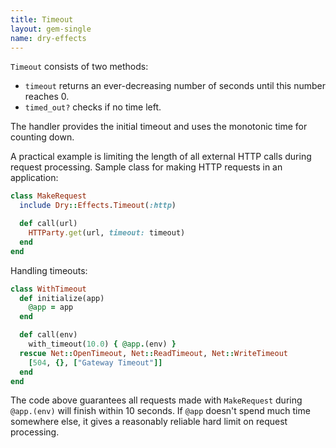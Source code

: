 ```yaml
---
title: Timeout
layout: gem-single
name: dry-effects
---
```


`Timeout` consists of two methods:

- `timeout` returns an ever-decreasing number of seconds until this number reaches 0.
- `timed_out?` checks if no time left.

The handler provides the initial timeout and uses the monotonic time for counting down.

A practical example is limiting the length of all external HTTP calls during request processing. Sample class for making HTTP requests in an application:

```ruby
class MakeRequest
  include Dry::Effects.Timeout(:http)

  def call(url)
    HTTParty.get(url, timeout: timeout)
  end
end
```

Handling timeouts:

```ruby
class WithTimeout
  def initialize(app)
    @app = app
  end

  def call(env)
    with_timeout(10.0) { @app.(env) }
  rescue Net::OpenTimeout, Net::ReadTimeout, Net::WriteTimeout
    [504, {}, ["Gateway Timeout"]]
  end
end
```

The code above guarantees all requests made with `MakeRequest` during `@app.(env)` will finish within 10 seconds. If `@app` doesn't spend much time somewhere else, it gives a reasonably reliable hard limit on request processing.
